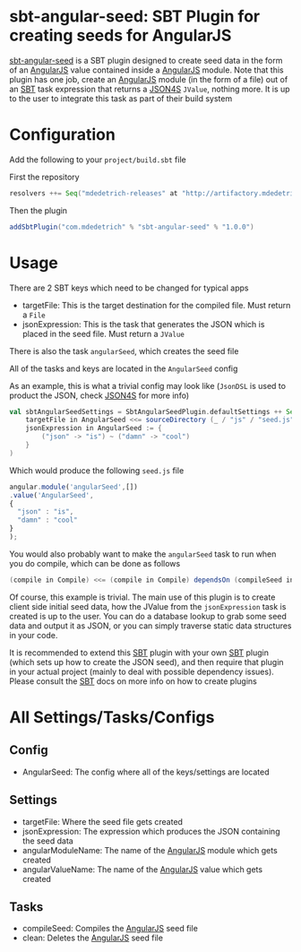 # sbt-angular-seed: SBT Plugin for creating seeds for AngularJS

[sbt-angular-seed] is a SBT plugin designed to create seed data in the form of an [AngularJS] value contained inside a [AngularJS]
module. Note that this plugin has one job, create an [AngularJS] module (in the form of a file) out of an [SBT] task expression
that returns a [JSON4S] `JValue`, nothing more. It is up to the user to integrate this task as part of their build system

# Configuration

Add the following to your `project/build.sbt` file

First the repository

```scala
resolvers ++= Seq("mdedetrich-releases" at "http://artifactory.mdedetrich.com/plugins-release")
```

Then the plugin

```scala
addSbtPlugin("com.mdedetrich" % "sbt-angular-seed" % "1.0.0")
```

# Usage

There are 2 SBT keys which need to be changed for typical apps

* targetFile: This is the target destination for the compiled file. Must return a `File`
* jsonExpression: This is the task that generates the JSON which is placed in the seed file. Must return a `JValue`

There is also the task `angularSeed`, which creates the seed file

All of the tasks and keys are located in the `AngularSeed` config

As an example, this is what a trivial config may look like (`JsonDSL` is used to product the JSON, check [JSON4S] for more info)

```scala
val sbtAngularSeedSettings = SbtAngularSeedPlugin.defaultSettings ++ Seq(
    targetFile in AngularSeed <<= sourceDirectory (_ / "js" / "seed.js" ),
    jsonExpression in AngularSeed := {
        ("json" -> "is") ~ ("damn" -> "cool")
    }
)
```

Which would produce the following `seed.js` file

```javascript
angular.module('angularSeed',[])
.value('AngularSeed',
{
  "json" : "is",
  "damn" : "cool"
}
);
```

You would also probably want to make the `angularSeed` task to run when you do compile, which
can be done as follows

```scala
(compile in Compile) <<= (compile in Compile) dependsOn (compileSeed in AngularSeed)
```

Of course, this example is trivial. The main use of this plugin is to create client
side initial seed data, how the JValue from the `jsonExpression` task is created is up to the
user. You can do a database lookup to grab some seed data and output it as JSON, or you can
simply traverse static data structures in your code.

It is recommended to extend this [SBT] plugin with your own [SBT] plugin (which sets up how to
create the JSON seed), and then require that plugin in your actual project (mainly to deal
with possible dependency issues). Please consult the [SBT] docs on more info on how to
create plugins

# All Settings/Tasks/Configs

## Config

* AngularSeed: The config where all of the keys/settings are located

## Settings

* targetFile: Where the seed file gets created
* jsonExpression: The expression which produces the JSON containing the seed data
* angularModuleName: The name of the [AngularJS] module which gets created
* angularValueName: The name of the [AngularJS] value which gets created

## Tasks

* compileSeed: Compiles the [AngularJS] seed file
* clean: Deletes the [AngularJS] seed file


[sbt-angular-seed]:https://github.com/mdedetrich/sbt-angular-seed
[SBT]:http://www.scala-sbt.org/
[AngularJS]:http://angularjs.org/
[JSON4S]:https://github.com/json4s/json4s
